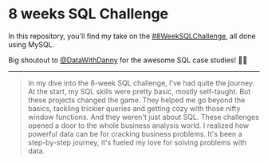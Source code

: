 # 8 weeks SQL Challenge 

In this repository, you'll find my take on the [#8WeekSQLChallenge](https://8weeksqlchallenge.com/), all done using MySQL.

Big shoutout to [@DataWithDanny](https://www.datawithdanny.com/) for the awesome SQL case studies! 👋🏻

---
> In my dive into the 8-week SQL challenge, I've had quite the journey. At the start, my SQL skills were pretty basic, mostly self-taught. But these projects changed the game. They helped me go beyond the basics, tackling trickier queries and getting cozy with those nifty window functions.  And they weren't just about SQL. These challenges opened a door to the whole business analysis world. I realized how powerful data can be for cracking business problems. It's been a step-by-step journey, it's fueled my love for solving problems with data.
